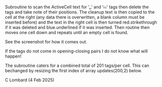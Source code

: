 Subroutine to scan the ActiveCell text for '<ins>..</ins>' and '<del>...</del>' tags
then delete the tags and take note of their positions. The cleanup text is then copied to the cell
at the right (any data there is overwritten, a blank column must be inserted before) and the
text in the right cell is then turned red.strikethrough if it was deleted and blue.underlined
if it was inserted. Then routine then moves one cell down and repeats until an empty cell is found.

 See the screenshot for how it comes out.

If the tags do not come in opening-closing pairs I do not know what will happen!

The subroutine caters for a combined total of 201 tags/per cell. This can bechanged
by resizing the first index of array updates(200,2) below.

C Lombard (4 Feb 2025)
